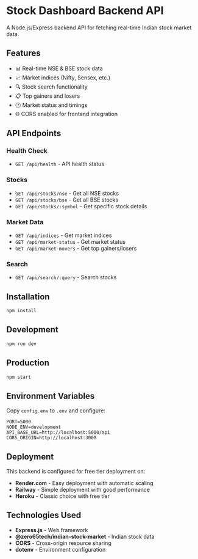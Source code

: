 # Stock Dashboard Backend API

A Node.js/Express backend API for fetching real-time Indian stock market data.

## Features

- 📊 Real-time NSE & BSE stock data
- 📈 Market indices (Nifty, Sensex, etc.)
- 🔍 Stock search functionality
- 📋 Top gainers and losers
- 🕐 Market status and timings
- 🌐 CORS enabled for frontend integration

## API Endpoints

### Health Check
- `GET /api/health` - API health status

### Stocks
- `GET /api/stocks/nse` - Get all NSE stocks
- `GET /api/stocks/bse` - Get all BSE stocks
- `GET /api/stocks/:symbol` - Get specific stock details

### Market Data
- `GET /api/indices` - Get market indices
- `GET /api/market-status` - Get market status
- `GET /api/market-movers` - Get top gainers/losers

### Search
- `GET /api/search/:query` - Search stocks

## Installation

```bash
npm install
```

## Development

```bash
npm run dev
```

## Production

```bash
npm start
```

## Environment Variables

Copy `config.env` to `.env` and configure:

```env
PORT=5000
NODE_ENV=development
API_BASE_URL=http://localhost:5000/api
CORS_ORIGIN=http://localhost:3000
```

## Deployment

This backend is configured for free tier deployment on:
- **Render.com** - Easy deployment with automatic scaling
- **Railway** - Simple deployment with good performance
- **Heroku** - Classic choice with free tier

## Technologies Used

- **Express.js** - Web framework
- **@zero65tech/indian-stock-market** - Indian stock data
- **CORS** - Cross-origin resource sharing
- **dotenv** - Environment configuration 